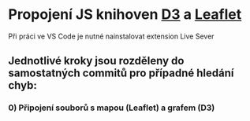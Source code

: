 # Propojení JS knihoven [D3](https://d3js.org/) a [Leaflet](https://leafletjs.com/)

Při práci ve VS Code je nutné nainstalovat extension Live Sever

## Jednotlivé kroky jsou rozděleny do samostatných commitů pro případné hledání chyb:
### 0) Připojení souborů s mapou (Leaflet) a grafem (D3)
